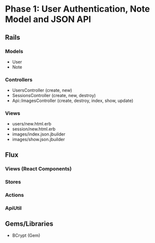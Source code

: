 # Phase 1: User Authentication, Note Model and JSON API

## Rails
### Models
* User
* Note

### Controllers
* UsersController (create, new)
* SessionsController (create, new, destroy)
* Api::ImagesController (create, destroy, index, show, update)

### Views
* users/new.html.erb
* session/new.html.erb
* images/index.json.jbuilder
* images/show.json.jbuilder

## Flux
### Views (React Components)

### Stores

### Actions

### ApiUtil

## Gems/Libraries
* BCrypt (Gem)
